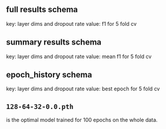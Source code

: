 ## full results schema
key: layer dims and dropout rate
value: f1 for 5 fold cv

## summary results schema
key: layer dims and dropout rate
value: mean f1 for 5 fold cv

## epoch_history schema
key: layer dims and dropout rate
value: best epoch for 5 fold cv

## `128-64-32-0.0.pth`
is the optimal model trained for 100 epochs on the whole data.